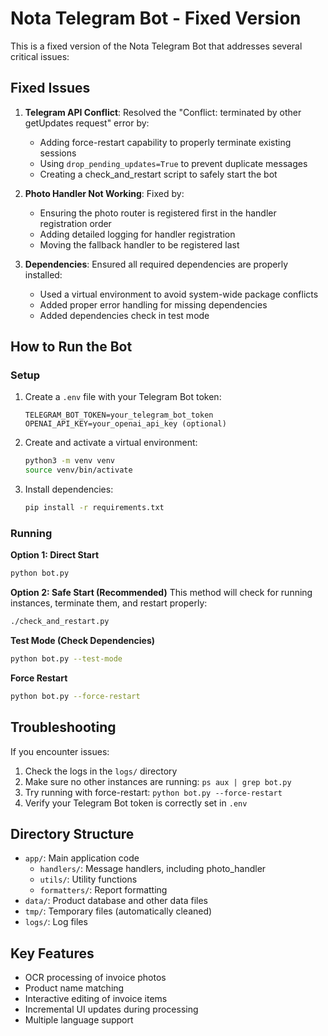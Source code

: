 # Nota Telegram Bot - Fixed Version

This is a fixed version of the Nota Telegram Bot that addresses several critical issues:

## Fixed Issues

1. **Telegram API Conflict**: Resolved the "Conflict: terminated by other getUpdates request" error by:
   - Adding force-restart capability to properly terminate existing sessions
   - Using `drop_pending_updates=True` to prevent duplicate messages
   - Creating a check_and_restart script to safely start the bot

2. **Photo Handler Not Working**: Fixed by:
   - Ensuring the photo router is registered first in the handler registration order
   - Adding detailed logging for handler registration
   - Moving the fallback handler to be registered last

3. **Dependencies**: Ensured all required dependencies are properly installed:
   - Used a virtual environment to avoid system-wide package conflicts
   - Added proper error handling for missing dependencies
   - Added dependencies check in test mode

## How to Run the Bot

### Setup

1. Create a `.env` file with your Telegram Bot token:
   ```
   TELEGRAM_BOT_TOKEN=your_telegram_bot_token
   OPENAI_API_KEY=your_openai_api_key (optional)
   ```

2. Create and activate a virtual environment:
   ```bash
   python3 -m venv venv
   source venv/bin/activate
   ```

3. Install dependencies:
   ```bash
   pip install -r requirements.txt
   ```

### Running

**Option 1: Direct Start**
```bash
python bot.py
```

**Option 2: Safe Start (Recommended)**
This method will check for running instances, terminate them, and restart properly:
```bash
./check_and_restart.py
```

**Test Mode (Check Dependencies)**
```bash
python bot.py --test-mode
```

**Force Restart**
```bash
python bot.py --force-restart
```

## Troubleshooting

If you encounter issues:

1. Check the logs in the `logs/` directory
2. Make sure no other instances are running: `ps aux | grep bot.py`
3. Try running with force-restart: `python bot.py --force-restart`
4. Verify your Telegram Bot token is correctly set in `.env`

## Directory Structure

- `app/`: Main application code
  - `handlers/`: Message handlers, including photo_handler
  - `utils/`: Utility functions
  - `formatters/`: Report formatting
- `data/`: Product database and other data files
- `tmp/`: Temporary files (automatically cleaned)
- `logs/`: Log files

## Key Features

- OCR processing of invoice photos
- Product name matching
- Interactive editing of invoice items
- Incremental UI updates during processing
- Multiple language support